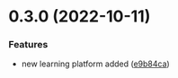 # 0.3.0 (2022-10-11)


### Features

* new learning platform added ([e9b84ca](https://github.com/arefathi/free-Web3-resources/commit/e9b84ca97bdb932b265d121c533884e3ee7bb1f3))



